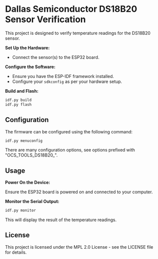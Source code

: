# Dallas Semiconductor DS18B20 Sensor Verification

This project is designed to verify temperature readings for the DS18B20 sensor.

**Set Up the Hardware:**

- Connect the sensor(s) to the ESP32 board.

**Configure the Software:**

- Ensure you have the ESP-IDF framework installed.
- Configure your `sdkconfig` as per your hardware setup.

**Build and Flash:**

```bash
idf.py build
idf.py flash
```

## Configuration

The firmware can be configured using the following command:

```bash
idf.py menuconfig
```

There are many configuration options, see options prefixed with "OCS_TOOLS_DS18B20_".

## Usage

**Power On the Device:**

Ensure the ESP32 board is powered on and connected to your computer.

**Monitor the Serial Output:**

```bash
idf.py monitor
```

This will display the result of the temperature readings.

## License

This project is licensed under the MPL 2.0 License - see the LICENSE file for details.

